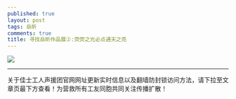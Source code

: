 ```yaml
---
published: true
layout: post
tags: 岳昕
comments: true
title: 寻找岳昕作品展②:荧荧之光必点通天之亮
---
```


![](https://i.loli.net/2018/10/27/5bd4825314707.jpg)


---
关于佳士工人声援团官网网址更新实时信息以及翻墙防封锁访问方法，请下拉至文章页最下方查看！为营救所有工友同胞共同关注传播扩散！

